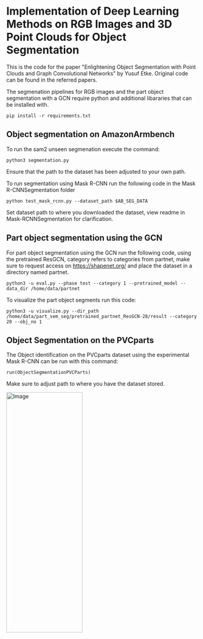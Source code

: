 # Implementation of Deep Learning Methods on RGB Images and 3D Point Clouds for Object Segmentation
This is the code for the paper "Enlightening Object Segmentation with Point Clouds and Graph
Convolutional Networks" by Yusuf Etke. Original code can be found in the referred papers.

The segmenation pipelines for RGB images and the part object segmentation with a GCN require python and additional libararies that can be installed with.

	pip install -r requirements.txt

## Object segmentation on AmazonArmbench

To run the sam2 unseen segmenation execute the command:

	python3 segmentation.py
 
Ensure that the path to the dataset has been adjusted to your own path.

To run segmentation using Mask R-CNN run the following code in the Mask R-CNNSegmentation folder

	python test_mask_rcnn.py --dataset_path $AB_SEG_DATA
	
Set dataset path to where you downloaded the dataset, view readme in Mask-RCNNSegmentation for clarification.

## Part object segmentation using the GCN
For part object segmentation using the GCN run the following code, using the pretrained ResGCN, category refers to categories from partnet, make sure to request access on https://shapenet.org/ and place the dataset in a directory named partnet.

	python3 -u eval.py --phase test --category 1 --pretrained_model --data_dir /home/data/partnet

To visualize the part object segments run this code:

	python3 -u visualize.py --dir_path /home/data/part_sem_seg/pretrained_partnet_ResGCN-28/result --category 20 --obj_no 1
	
## Object Segmentation on the PVCparts
The Object identification on the PVCparts dataset using the experimental Mask R-CNN can be run with this command:

	run(ObjectSegmentationPVCParts)

Make sure to adjust path to where you have the dataset stored.

<img width="200" height="631" alt="Image" src="https://github.com/user-attachments/assets/dd6bb0c8-bd17-446d-b0fc-5bc67707dd0f" />
